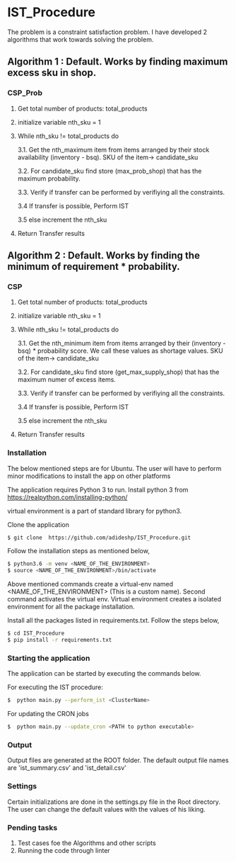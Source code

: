 # IST_Procedure
The problem is a constraint satisfaction problem. I have developed 2 algorithms that work towards solving the problem.

## Algorithm 1 : Default. Works by finding maximum excess sku in shop.
### CSP_Prob
1. Get total number of products: total_products 
2. initialize variable nth_sku = 1
3. While nth_sku != total_products do
    
      3.1. Get the nth_maximum item from items arranged by their stock availability (inventory - bsq). SKU of the item-> candidate_sku
      
      3.2. For candidate_sku find store (max_prob_shop) that has the maximum probability.
      
      3.3. Verify if transfer can be performed by verifiying all the constraints.
      
      3.4  If transfer is possible, Perform IST
      
      3.5  else increment the nth_sku
4. Return Transfer results


## Algorithm 2 : Default. Works by finding the minimum of requirement * probability.
### CSP

1. Get total number of products: total_products 
2. initialize variable nth_sku = 1
3. While nth_sku != total_products do
    
      3.1. Get the nth_minimum item from items arranged by their (inventory - bsq) * probability score. We call these values as shortage values. SKU of the item-> candidate_sku
      
      3.2. For candidate_sku find store (get_max_supply_shop) that has the maximum numer of excess items.
      
      3.3. Verify if transfer can be performed by verifiying all the constraints.
      
      3.4  If transfer is possible, Perform IST
      
      3.5  else increment the nth_sku
4. Return Transfer results

### Installation
The below mentioned steps are for Ubuntu. The user will have to perform minor modifications to install the app on other platforms

The application requires Python 3 to run.
Install python 3 from https://realpython.com/installing-python/


virtual environment is a part of standard library for python3. 

Clone the application 
```sh
$ git clone  https://github.com/adideshp/IST_Procedure.git
```


Follow the installation steps as mentioned below,
```sh
$ python3.6 -m venv <NAME_OF_THE_ENVIRONMENT> 
$ source <NAME_OF_THE_ENVIRONMENT>/bin/activate
```
Above mentioned commands create a virtual-env named <NAME_OF_THE_ENVIRONMENT> (This is a custom name). Second command activates the virtual env. Virtual environment creates a isolated environment for all the package installation.

Install all the packages listed in requirements.txt. Follow the steps below,
```sh
$ cd IST_Procedure
$ pip install -r requirements.txt
```

### Starting the application
The application can be started by executing the commands below.

For executing the IST procedure:

```sh
$  python main.py --perform_ist <ClusterName>
```

For updating the CRON jobs
```sh
$  python main.py --update_cron <PATH to python executable>
```

### Output
Output files are generated at the ROOT folder. The default output file names are 'ist_summary.csv' and 'ist_detail.csv'


### Settings
Certain initializations are done in the settings.py file in the Root directory. The user can change the default values with the values of his liking.

### Pending tasks
1. Test cases foe the Algorithms and other scripts
2. Running the code through linter


